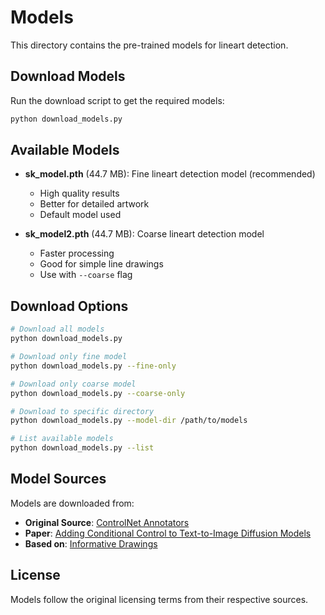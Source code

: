 # Models

This directory contains the pre-trained models for lineart detection.

## Download Models

Run the download script to get the required models:

```bash
python download_models.py
```

## Available Models

- **sk_model.pth** (44.7 MB): Fine lineart detection model (recommended)
  - High quality results
  - Better for detailed artwork
  - Default model used

- **sk_model2.pth** (44.7 MB): Coarse lineart detection model  
  - Faster processing
  - Good for simple line drawings
  - Use with `--coarse` flag

## Download Options

```bash
# Download all models
python download_models.py

# Download only fine model
python download_models.py --fine-only

# Download only coarse model  
python download_models.py --coarse-only

# Download to specific directory
python download_models.py --model-dir /path/to/models

# List available models
python download_models.py --list
```

## Model Sources

Models are downloaded from:
- **Original Source**: [ControlNet Annotators](https://huggingface.co/lllyasviel/Annotators)
- **Paper**: [Adding Conditional Control to Text-to-Image Diffusion Models](https://arxiv.org/abs/2302.05543)
- **Based on**: [Informative Drawings](https://github.com/carolineec/informative-drawings)

## License

Models follow the original licensing terms from their respective sources.